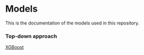 # Models

This is the documentation of the models used in this repository.

### Top-down approach

[XGBoost](xgboost.md)
